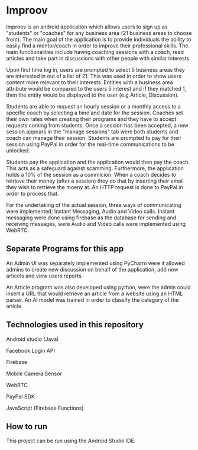 # Improov
Improov is an android application which allows users to sign up as "students" or "coaches" for any business area (21 business areas to choose from). 
The main goal of the application is to provide individuals the ability to easily find a mentor/coach in order to improve their professional skills.
The main functionalities include having coaching sessions with a coach, read articles and take part in discussions with other people with similar interests.

Upon first time log in, users are prompted to select 5 business areas they are interested in out of a list of 21. This was used in order to show users
content more relevant to their interests. Entities with a business area attribute would be compared to the users 5 interest and if they matched 1, then the
entity would be displayed to the user (e.g Article, Discussion).

Students are able to request an hourly session or a monthly access to a specific coach by selecting a time and date for the session. 
Coaches set their own rates when creating their programs and they have to accept requests coming from students. 
Once a session has been accepted, a new session appears in the "manage sessions" tab were both students and coach can manage their session. 
Students are prompted to pay for their session using PayPal in order for the real-time communications to be unlocked. 

Students pay the application and the application would then pay the coach. This acts as a safeguard against scamming. Furthermore, the 
application holds a 10% of the session as a commicion.
When a coach decides to retrieve their money (after a session) they do that by inserting their email they wish to retrieve the moeny at. 
An HTTP request is done to PayPal in order to process that.

For the undertaking of the actual session, three ways of communicating were implemented; Instant Messaging, Audio and Video calls. 
Instant messaging were done using firebase as the database for sending and receiving messages, were Audio and Video calls were implemented
using WebRTC.

## Separate Programs for this app
An Admin UI was separately implemented using PyCharm were it allowed admins to create new discussion on behalf of the application, add new articels
and view users reports. 

An Article program was also developed using python, were the admin could insert a URL that would retrieve an article from a website
using an HTML parser. An AI model was trained in order to classify the category of the article.

## Technologies used in this repository
Android studio (Java)

Facebook Login API

Firebase

Mobile Camera Sensor

WebRTC

PayPal SDK

JavaScript (Firebase Functions)

## How to run
This project can be run using the Android Studio IDE.
